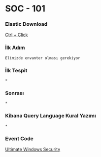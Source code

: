# SOC - 101


### Elastic Download

[Ctrl + Click](https://www.elastic.co/guide/en/kibana/current/deb.html)


### İlk Adım

`` Elimizde envanter olması gerekiyor ``

### İlk Tespit

``*``


### Sonrası

``*``

### Kibana Query Language Kural Yazımı

``*``

### Event Code 

[Ultimate Windows Security](https://www.ultimatewindowssecurity.com/securitylog/encyclopedia/default.aspx)


